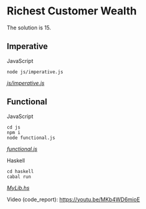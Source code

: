 # Richest Customer Wealth

The solution is 15.

## Imperative

JavaScript

```
node js/imperative.js
```
_[js/imperative.js](blob/main/js/imperative.js)_

## Functional

JavaScript

```
cd js
npm i
node functional.js
```
_[functional.js](blob/main/js/functional.js)_

Haskell

```
cd haskell
cabal run
```
_[MyLib.hs](blob/main/haskell/src/MyLib.hs)_

Video (code_report): https://youtu.be/MKb4WD6mioE
